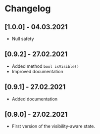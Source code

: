 # Changelog

## [1.0.0] - 04.03.2021

* Null safety

## [0.9.2] - 27.02.2021

* Added method `bool isVisible()`
* Improved documentation

## [0.9.1] - 27.02.2021

* Added documentation

## [0.9.0] - 27.02.2021

* First version of the visibility-aware state.
